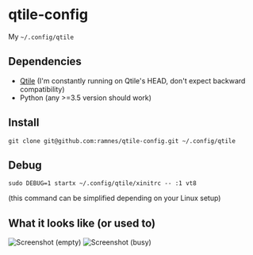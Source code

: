 qtile-config
============

My `~/.config/qtile`


Dependencies
------------

* [Qtile](https://github.com/qtile/qtile) (I'm constantly running on Qtile's
  HEAD, don't expect backward compatibility)
* Python (any >=3.5 version should work)


Install
-------

```
git clone git@github.com:ramnes/qtile-config.git ~/.config/qtile
```


Debug
-----

```
sudo DEBUG=1 startx ~/.config/qtile/xinitrc -- :1 vt8
```

(this command can be simplified depending on your Linux setup)


What it looks like (or used to)
-------------------------------

![Screenshot (empty)](https://i.imgur.com/P64wjPd.jpg)
![Screenshot (busy)](http://i.imgur.com/9QXliel.jpg)
